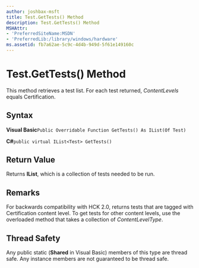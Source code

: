 ```yaml
---
author: joshbax-msft
title: Test.GetTests() Method
description: Test.GetTests() Method
MSHAttr:
- 'PreferredSiteName:MSDN'
- 'PreferredLib:/library/windows/hardware'
ms.assetid: fb7a62ae-5c9c-4d4b-949d-5f61e149160c
---
```


# Test.GetTests() Method


This method retrieves a test list. For each test returned, *ContentLevels* equals Certification.

## Syntax


**Visual Basic**`Public Overridable Function GetTests() As IList(Of Test)`

**C#**`public virtual IList<Test> GetTests()`

## Return Value


Returns **IList**, which is a collection of tests needed to be run.

## Remarks


For backwards compatibility with HCK 2.0, returns tests that are tagged with Certification content level. To get tests for other content levels, use the overloaded method that takes a collection of *ContentLevelType*.

## Thread Safety


Any public static (**Shared** in Visual Basic) members of this type are thread safe. Any instance members are not guaranteed to be thread safe.

 

 







